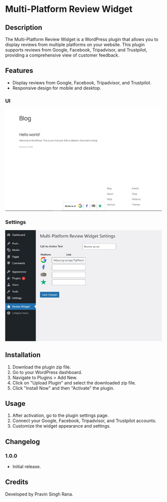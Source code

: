 # Multi-Platform Review Widget

## Description

The Multi-Platform Review Widget is a WordPress plugin that allows you to display reviews from multiple platforms on your website. This plugin supports reviews from Google, Facebook, Tripadvisor, and Trustpilot, providing a comprehensive view of customer feedback.

## Features

- Display reviews from Google, Facebook, Tripadvisor, and Trustpilot.
- Responsive design for mobile and desktop.

### UI

![UI](screenshots/Ui.jpg)

### Settings

![UI](screenshots/Settings.jpg)

## Installation

1. Download the plugin zip file.
2. Go to your WordPress dashboard.
3. Navigate to Plugins > Add New.
4. Click on "Upload Plugin" and select the downloaded zip file.
5. Click "Install Now" and then "Activate" the plugin.

## Usage

1. After activation, go to the plugin settings page.
2. Connect your Google, Facebook, Tripadvisor, and Trustpilot accounts.
3. Customize the widget appearance and settings.

## Changelog

### 1.0.0

- Initial release.

## Credits

Developed by Pravin Singh Rana.
